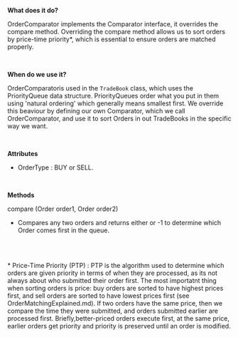 **What does it do?**

OrderComparator implements the Comparator interface, it overrides the
compare method. Overriding the compare method allows us to sort orders 
by price-time priority\*, which is essential to ensure orders are matched
properly.

<br>

**When do we use it?**

OrderComparatoris used in the `TradeBook` class, which uses 
the PriorityQueue data structure. PriorityQueues order what you put in them
using 'natural ordering' which generally means smallest first. We override 
this beaviour by defining our own Comparator, which we call OrderComparator,
and use it to sort Orders in out TradeBooks in the specific way we want.

<br>

**Attributes**

* OrderType : BUY or SELL.

<br>

**Methods**

compare (Order order1, Order order2)
* Compares any two orders and returns either or -1 to determine which Order comes first in the queue.

<br>
<br>

\* Price-Time Priority (PTP) : PTP is the algorithm used to determine which orders are given priority in terms of when they are processed, as its not always about who submitted their order first. The most importatnt thing when sorting orders is price: buy orders are sorted to have highest prices first, and sell orders are sorted to have
lowest prices first (see OrderMatchingExplained.md). If two orders have the same price, then we compare the time they were submitted, and orders submitted earlier are processed first. Briefly,better-priced orders execute first, at the same price, earlier orders get priority and priority is preserved until an order is modified.


